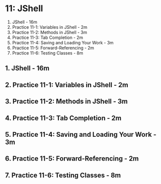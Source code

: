 # 11: JShell

1. JShell - 16m
2. Practice 11-1: Variables in JShell - 2m
3. Practice 11-2: Methods in JShell - 3m
4. Practice 11-3: Tab Completion - 2m
5. Practice 11-4: Saving and Loading Your Work - 3m
6. Practice 11-5: Forward-Referencing - 2m
7. Practice 11-6: Testing Classes - 8m

## 1. JShell - 16m
## 2. Practice 11-1: Variables in JShell - 2m
## 3. Practice 11-2: Methods in JShell - 3m
## 4. Practice 11-3: Tab Completion - 2m
## 5. Practice 11-4: Saving and Loading Your Work - 3m
## 6. Practice 11-5: Forward-Referencing - 2m
## 7. Practice 11-6: Testing Classes - 8m

